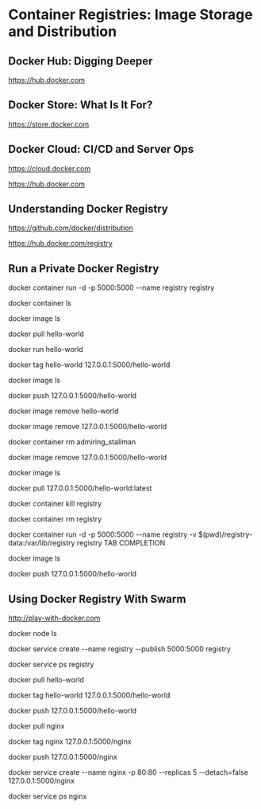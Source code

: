 # Container Registries: Image Storage and Distribution

## Docker Hub: Digging Deeper

https://hub.docker.com

## Docker Store: What Is It For?

https://store.docker.com

## Docker Cloud: CI/CD and Server Ops

https://cloud.docker.com

https://hub.docker.com

## Understanding Docker Registry

https://github.com/docker/distribution

https://hub.docker.com/registry

## Run a Private Docker Registry

docker container run -d -p 5000:5000 --name registry registry

docker container ls

docker image ls

docker pull hello-world

docker run hello-world

docker tag hello-world 127.0.0.1:5000/hello-world

docker image ls

docker push 127.0.0.1:5000/hello-world

docker image remove hello-world

docker image remove 127.0.0.1:5000/hello-world

docker container rm admiring_stallman

docker image remove 127.0.0.1:5000/hello-world

docker image ls

docker pull 127.0.0.1:5000/hello-world:latest

docker container kill registry

docker container rm registry

docker container run -d -p 5000:5000 --name registry -v $(pwd)/registry-data:/var/lib/registry registry TAB COMPLETION

docker image ls

docker push 127.0.0.1:5000/hello-world

## Using Docker Registry With Swarm

http://play-with-docker.com

docker node ls

docker service create --name registry --publish 5000:5000 registry

docker service ps registry

docker pull hello-world

docker tag hello-world 127.0.0.1:5000/hello-world

docker push 127.0.0.1:5000/hello-world

docker pull nginx

docker tag nginx 127.0.0.1:5000/nginx

docker push 127.0.0.1:5000/nginx

docker service create --name nginx -p 80:80 --replicas 5 --detach=false 127.0.0.1:5000/nginx

docker service ps nginx

